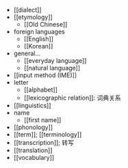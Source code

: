- [[dialect]]
- [[etymology]]
    - [[Old Chinese]]
- foreign languages
    - [[English]]
    - [[Korean]]
- general...
    - [[everyday language]]
    - [[natural language]]
- [[input method (IME)]]
- letter
    - [[alphabet]]
    - [[lexicographic relation]]: 词典关系
- [[linguistics]]
- name
    - [[first name]]
- [[phonology]]
- [[term]]; [[terminology]]
- [[transcription]]; 转写
- [[translation]]
- [[vocabulary]]
